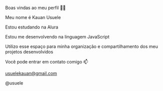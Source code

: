 Boas vindas ao meu perfil 💙💙

Meu nome é Kauan Usuele

Estou estudando na Alura

Estou me desenvolvendo na linguagem JavaScript

Utilizo esse espaço para minha organização e compartilhamento dos meu projetos desenvolvidos

Você pode entrar em contato comigo 📫

usuelekauan@gmail.com

@usuele


